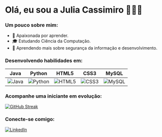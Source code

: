 # Olá, eu sou a Julia Cassimiro 🙋🏼‍♀️
### Um pouco sobre mim:
- 💚 Apaixonada por aprender.
- 🎓 Estudando Ciência da Computação. 
- 🌱 Aprendendo mais sobre segurança da informação e desenvolvimento.

###  Desenvolvendo habilidades em:

| Java | Python | HTML5 | CSS3 | MySQL |
|------|--------|-------|------|-------|
| ![Java](https://img.shields.io/badge/java-%23ED8B00.svg?style=for-the-badge&logo=openjdk&logoColor=white) | ![Python](https://img.shields.io/badge/python-3670A0?style=for-the-badge&logo=python&logoColor=ffdd54) | ![HTML5](https://img.shields.io/badge/HTML5-E34F26?style=for-the-badge&logo=html5&logoColor=white) | ![CSS3](https://img.shields.io/badge/CSS3-1572B6?style=for-the-badge&logo=css3&logoColor=white) | ![MySQL](https://img.shields.io/badge/MySQL-00000F?style=for-the-badge&logo=mysql&logoColor=white) |


### Acompanhe uma iniciante em evolução:

[![GitHub Streak](https://github-readme-streak-stats.herokuapp.com?user=Julia-Cassimiro&theme=vue-dark&locale=pt_BR)](https://git.io/streak-stats)

### Conecte-se comigo:
[![LinkedIn](https://img.shields.io/badge/LinkedIn-629c5b?style=for-the-badge&logo=linkedin&logoColor=white)](https://www.linkedin.com/in/juliacassimiro/)
